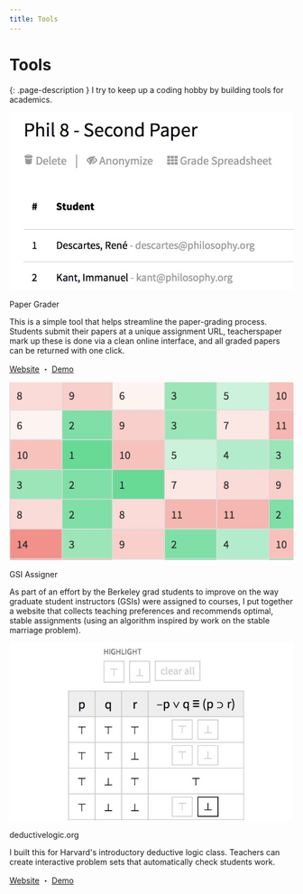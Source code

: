 ```yaml
---
title: Tools
---
```


# Tools

{: .page-description }
I try to keep up a coding hobby by building tools for academics.

<div class="row mb-3">
  <div class="col-12 col-md-4 push-md-8 text-center">
    <img src="assets/images/papergrader.jpg" class="rounded img-fluid tools-img mt-md-0 mb-md-0 mt-4 mb-4">
  </div>
  <div class="col-12, col-md-8 pull-md-4">
    <p class="item-title">Paper Grader</p>
    <p> This is a simple tool that helps streamline the paper-grading process. Students submit their papers at a unique assignment URL, teacherspaper mark up these is done via a clean online interface, and all graded papers can be returned with one click.</p>
    <p class="little-links"><a href="http://papergrader.org">Website</a> ・ <a href="http://papergrader.org/demo">Demo</a></p>
  </div>
</div>

<div class="row mb-3">
  <div class="col-12 col-md-4 push-md-8 text-center">
    <img src="assets/images/gsiassigner.jpg" class="rounded img-fluid tools-img mt-md-0 mb-md-0 mt-4 mb-4">
  </div>
  <div class="col-12, col-md-8 pull-md-4">
    <p class="item-title">GSI Assigner</p>
    <p>As part of an effort by the Berkeley grad students to improve on the way graduate student instructors (GSIs) were assigned to courses, I put together a website that collects teaching preferences and recommends optimal, stable assignments (using an algorithm inspired by work on the stable marriage problem).</p>
    <!-- <p class="little-links"><a href="http://gsiassigner.herokuapp.com">View Website</a></p> -->
  </div>
</div>

<div class="row mb-3">
  <div class="col-12 col-md-4 push-md-8 text-center">
    <img src="assets/images/deductivelogic.jpg" class="rounded img-fluid tools-img mt-md-0 mb-md-0 mt-4 mb-4">
  </div>
  <div class="col-12, col-md-8 pull-md-4">
    <p class="item-title">deductivelogic.org</p>
    <p>I built this for Harvard's introductory deductive logic class. Teachers can create interactive problem sets that automatically check students work.</p>
    <p class="little-links"><a href="http://deductivelogic.org">Website</a> ・ <a href="http://deductivelogic.org/psets/demo">Demo</a></p>
  </div>
</div>

